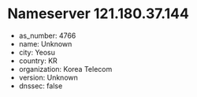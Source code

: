 # Nameserver 121.180.37.144

* as_number: 4766
* name: Unknown
* city: Yeosu
* country: KR
* organization: Korea Telecom
* version: Unknown
* dnssec: false
